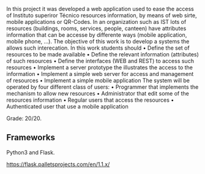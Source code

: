 In this project it was developed a web application used to ease the access of Instituto superiror Técnico resources information, by means of web sirte, mobile applications or QR-Codes. In an organization such as IST lots of resources (buildings, rooms, services, people, canteen) have attributes information
that can be accesse by differente ways (mobile application, mobile phone, …).
The objective of this work is to develop a systems the allows such interecation.
In this work students should
• Define the set of resources to be made available
• Define the relevant information (attributes) of such resources
• Define the interfaces (WEB and REST) to access such resources
• Implement a server prototype the illustrates the access to the information
• Implement a simple web server for access and management of resources
• Implement a simple mobile application
The system will be operated by four different class of users:
• Programmer that implements the mechanism to allow new resources
• Administrator that edit some of the resources information
• Regular users that access the resources
• Authenticated user that use a mobile application

Grade: 20/20.

## Frameworks

Python3 and Flask.

https://flask.palletsprojects.com/en/1.1.x/

